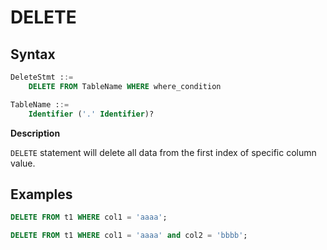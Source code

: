 # DELETE

## Syntax

```sql
DeleteStmt ::=
    DELETE FROM TableName WHERE where_condition

TableName ::=
    Identifier ('.' Identifier)?
```

**Description**

`DELETE` statement will delete all data from the first index of specific column value. 


## Examples

```SQL
DELETE FROM t1 WHERE col1 = 'aaaa';

DELETE FROM t1 WHERE col1 = 'aaaa' and col2 = 'bbbb';
```